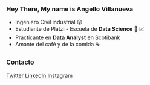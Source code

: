 ### Hey There, My name is Angello Villanueva

- Ingeniero Civil industrial :stuck_out_tongue_winking_eye:
- Estudiante de Platzi -  Escuela de **Data Science** :green_heart: :chart_with_upwards_trend:
- Practicante en **Data Analyst** en Scotibank
- Amante del café y de la comida :coffee:

### Contacto
[Twitter](https://twitter.com/AngelloVMN)
[LinkedIn](https://www.linkedin.com/in/angello-villanueva-menichetti-5a311816a/)
[Instagram](https://www.instagram.com/x_disheartenment/)
